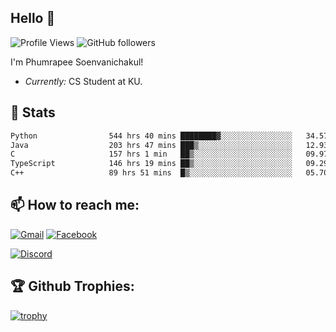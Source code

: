 
<h2>Hello 👋</h2> 

![Profile Views](https://komarev.com/ghpvc/?username=Homiez09&label=Profile%20views&color=0e75b6&style=flat)
![GitHub followers](https://img.shields.io/github/followers/HomieZ09.svg?style=social&label=Follow)


I'm Phumrapee Soenvanichakul!

- <i>Currently:</i> CS Student at KU.

<h2>👀 Stats</h2>

<!--START_SECTION:waka-->

```txt
Python                544 hrs 40 mins ████████▓░░░░░░░░░░░░░░░░   34.57 %
Java                  203 hrs 47 mins ███▒░░░░░░░░░░░░░░░░░░░░░   12.93 %
C                     157 hrs 1 min   ██▒░░░░░░░░░░░░░░░░░░░░░░   09.97 %
TypeScript            146 hrs 19 mins ██▒░░░░░░░░░░░░░░░░░░░░░░   09.29 %
C++                   89 hrs 51 mins  █▒░░░░░░░░░░░░░░░░░░░░░░░   05.70 %
```

<!--END_SECTION:waka-->

<h2>📫 How to reach me:</h2>

<a href="mailto:phumrapeesoen1@gmail.com">![Gmail](https://img.shields.io/badge/Gmail-D14836?style=for-the-badge&logo=gmail&logoColor=white)</a> 
<a href="https://web.facebook.com/phumrapee.soenvanichakul.3/">![Facebook](https://img.shields.io/badge/Facebook-4267B2?style=for-the-badge&logo=facebook&logoColor=white)</a>

<a href="https://discord.gg/EWnAEUtFVm">![Discord](https://discord.c99.nl/widget/theme-1/297740667784921089.png)</a> 

<h2>🏆 Github Trophies:</h2>

[![trophy](https://github-profile-trophy.vercel.app/?username=Homiez09&theme=discord&row=1)](https://github.com/ryo-ma/github-profile-trophy)
